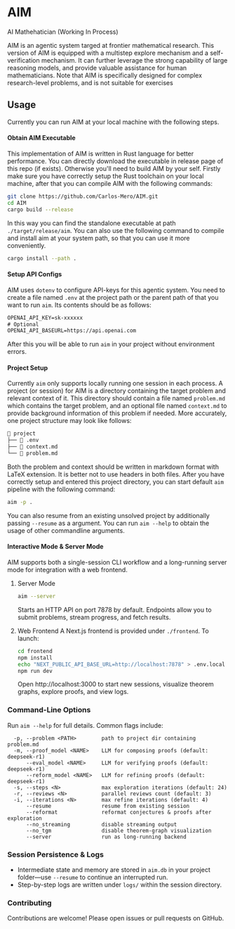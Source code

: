 # AIM

AI Mathehatician (Working In Process)

AIM is an agentic system targed at frontier mathematical research. This version of AIM is equipped with a multistep explore mechanism and a self-verification mechanism. It can further leverage the strong capability of large reasoning models, and provide valuable assistance for human mathematicians. Note that AIM is specifically designed for complex research-level problems, and is not suitable for exercises

## Usage

Currently you can run AIM at your local machine with the following steps.

#### Obtain AIM Executable

This implementation of AIM is written in Rust language for better performance. You can directly download the executable in release page of this repo (if exists). Otherwise you'll need to build AIM by your self. Firstly make sure you have correctly setup the Rust toolchain on your local machine, after that you can compile AIM with the following commands:

```sh
git clone https://github.com/Carlos-Mero/AIM.git
cd AIM
cargo build --release
```

In this way you can find the standalone executable at path `./target/release/aim`. You can also use the following command to compile and install aim at your system path, so that you can use it more conveniently.

```sh
cargo install --path .
```

#### Setup API Configs

AIM uses `dotenv` to configure API-keys for this agentic system. You need to create a file named `.env` at the project path or the parent path of that you want to run `aim`. Its contents should be as follows:

```txt
OPENAI_API_KEY=sk-xxxxxx
# Optional
OPENAI_API_BASEURL=https://api.openai.com
```

After this you will be able to run `aim` in your project without environment errors.

#### Project Setup

Currently `aim` only supports locally running one session in each process. A project (or session) for AIM is a directory containing the target problem and relevant context of it. This directory should contain a file named `problem.md` which contains the target problem, and an optional file named `context.md` to provide background information of this problem if needed. More accurately, one project structure may look like follows:

```txt
 project
├──  .env
├──  context.md
└──  problem.md
```

Both the problem and context should be written in markdown format with LaTeX extension. It is better not to use headers in both files. After you have correctly setup and entered this project directory, you can start default `aim` pipeline with the following command:

```sh
aim -p .
```

You can also resume from an existing unsolved project by additionally passing `--resume` as a argument. You can run `aim --help` to obtain the usage of other commandline arguments.

#### Interactive Mode & Server Mode

AIM supports both a single-session CLI workflow and a long-running server mode for integration with a web frontend.

1. Server Mode
   ```sh
   aim --server
   ```
   Starts an HTTP API on port 7878 by default. Endpoints allow you to submit problems, stream progress, and fetch results.

2. Web Frontend
   A Next.js frontend is provided under `./frontend`. To launch:
   ```sh
   cd frontend
   npm install
   echo "NEXT_PUBLIC_API_BASE_URL=http://localhost:7878" > .env.local
   npm run dev
   ```
   Open http://localhost:3000 to start new sessions, visualize theorem graphs, explore proofs, and view logs.

### Command-Line Options
Run `aim --help` for full details. Common flags include:
```text
  -p, --problem <PATH>        path to project dir containing problem.md
  -m, --proof_model <NAME>    LLM for composing proofs (default: deepseek-r1)
      --eval_model <NAME>     LLM for verifying proofs (default: deepseek-r1)
      --reform_model <NAME>   LLM for refining proofs (default: deepseek-r1)
  -s, --steps <N>             max exploration iterations (default: 24)
  -r, --reviews <N>           parallel reviews count (default: 3)
  -i, --iterations <N>        max refine iterations (default: 4)
      --resume                resume from existing session
      --reformat              reformat conjectures & proofs after exploration
      --no_streaming          disable streaming output
      --no_tgm                disable theorem-graph visualization
      --server                run as long-running backend
```

### Session Persistence & Logs
- Intermediate state and memory are stored in `aim.db` in your project folder—use `--resume` to continue an interrupted run.
- Step-by-step logs are written under `logs/` within the session directory.

### Contributing
Contributions are welcome! Please open issues or pull requests on GitHub.
